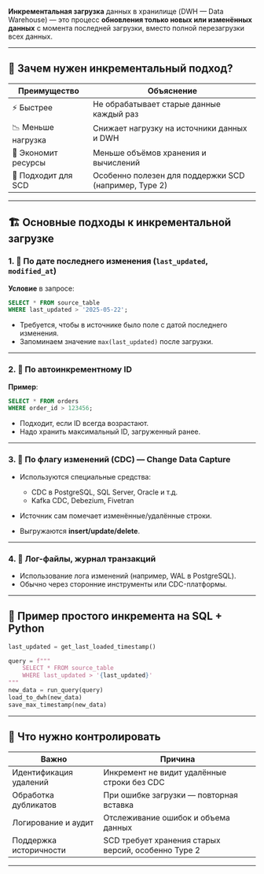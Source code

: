 **Инкрементальная загрузка** данных в хранилище (DWH — Data Warehouse) — это процесс **обновления только новых или изменённых данных** с момента последней загрузки, вместо полной перезагрузки всех данных.

---

## 🧩 Зачем нужен инкрементальный подход?

| Преимущество        | Объяснение                                            |
| ------------------- | ----------------------------------------------------- |
| ⚡ Быстрее           | Не обрабатывает старые данные каждый раз              |
| 📉 Меньше нагрузка  | Снижает нагрузку на источники данных и DWH            |
| 💾 Экономит ресурсы | Меньше объёмов хранения и вычислений                  |
| 🧠 Подходит для SCD | Особенно полезен для поддержки SCD (например, Type 2) |

---

## 🏗️ Основные подходы к инкрементальной загрузке

### 1. 📅 **По дате последнего изменения** (`last_updated`, `modified_at`)

**Условие** в запросе:

```sql
SELECT * FROM source_table
WHERE last_updated > '2025-05-22';
```

* Требуется, чтобы в источнике было поле с датой последнего изменения.
* Запоминаем значение `max(last_updated)` после загрузки.

---

### 2. 🔑 **По автоинкрементному ID**

**Пример**:

```sql
SELECT * FROM orders
WHERE order_id > 123456;
```

* Подходит, если ID всегда возрастают.
* Надо хранить максимальный ID, загруженный ранее.

---

### 3. 🔁 **По флагу изменений (CDC)** — Change Data Capture

* Используются специальные средства:

  * CDC в PostgreSQL, SQL Server, Oracle и т.д.
  * Kafka CDC, Debezium, Fivetran
* Источник сам помечает изменённые/удалённые строки.
* Выгружаются **insert/update/delete**.

---

### 4. 🧾 **Лог-файлы, журнал транзакций**

* Использование лога изменений (например, WAL в PostgreSQL).
* Обычно через сторонние инструменты или CDC-платформы.

---

## 🔁 Пример простого инкремента на SQL + Python

```python
last_updated = get_last_loaded_timestamp()

query = f"""
    SELECT * FROM source_table
    WHERE last_updated > '{last_updated}'
"""
new_data = run_query(query)
load_to_dwh(new_data)
save_max_timestamp(new_data)
```

---

## 🔐 Что нужно контролировать

| Важно                  | Причина                                             |
| ---------------------- | --------------------------------------------------- |
| Идентификация удалений | Инкремент не видит удалённые строки без CDC         |
| Обработка дубликатов   | При ошибке загрузки — повторная вставка             |
| Логирование и аудит    | Отслеживание ошибок и объема данных                 |
| Поддержка историчности | SCD требует хранения старых версий, особенно Type 2 |

---



